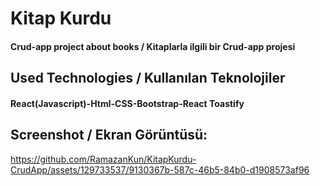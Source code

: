 ﻿<h1>Kitap Kurdu</h1>
<h4> Crud-app project about books / Kitaplarla ilgili bir Crud-app projesi</h4>


<h2>Used Technologies / Kullanılan Teknolojiler</h2>
<h4>React(Javascript)-Html-CSS-Bootstrap-React Toastify</h4>

<h2>Screenshot / Ekran Görüntüsü:</h2>


https://github.com/RamazanKun/KitapKurdu-CrudApp/assets/129733537/9130367b-587c-46b5-84b0-d1908573af96




 


